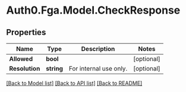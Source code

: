 # Auth0.Fga.Model.CheckResponse

## Properties

Name | Type | Description | Notes
------------ | ------------- | ------------- | -------------
**Allowed** | **bool** |  | [optional] 
**Resolution** | **string** | For internal use only. | [optional] 

[[Back to Model list]](../README.md#models) [[Back to API list]](../README.md#api-endpoints) [[Back to README]](../README.md)

